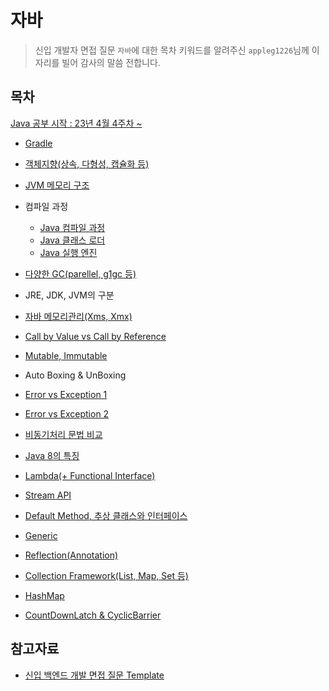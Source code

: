 # 자바

> 신입 개발자 면접 질문 `자바`에 대한 목차 키워드를 알려주신 `appleg1226`님께 이 자리를 빌어 감사의 말씀 전합니다.

## 목차

[Java 공부 시작 : 23년 4월 4주차 ~](https://github.com/Fancy96/2023-CS-Study/issues/134)

* [Gradle](https://github.com/devFancy/2023-CS-Study/blob/main/java/java_gradle.md)

* [객체지향(상속, 다형성, 캡슐화 등)](https://github.com/Fancy96/2023-CS-Study/blob/main/java/java_object_oriented.md)

* [JVM 메모리 구조](https://github.com/devFancy/2023-CS-Study/blob/main/java/java_jvm_architecture.md)

* 컴파일 과정
    * [Java 컴파일 과정](https://github.com/Fancy96/2023-CS-Study/blob/main/java/java_compile_sequence.md)
    * [Java 클래스 로더](https://github.com/Fancy96/2023-CS-Study/blob/main/java/java_class_loader.md)
    * [Java 실행 엔진](https://github.com/Fancy96/2023-CS-Study/blob/main/java/java_execution_engine.md)

* [다양한 GC(parellel, g1gc 등)](https://github.com/Fancy96/2023-CS-Study/blob/main/java/java_gc.md)

* JRE, JDK, JVM의 구분

* [자바 메모리관리(Xms, Xmx)](https://github.com/devFancy/2023-CS-Study/blob/main/java/java_xms_and_xmx.md)

* [Call by Value vs Call by Reference](https://github.com/devFancy/2023-CS-Study/blob/main/java/java_call_by_value.md)

* [Mutable, Immutable](https://github.com/Fancy96/2023-CS-Study/blob/main/java/java_mutable_immutable.md)

* Auto Boxing & UnBoxing

* [Error vs Exception 1](https://github.com/Fancy96/2023-CS-Study/blob/main/java/java_error_exception.md)

* [Error vs Exception 2](https://github.com/Fancy96/2023-CS-Study/blob/main/java/java_error_vs_exception.md)

* [비동기처리 문법 비교](https://github.com/devFancy/2023-CS-Study/blob/main/java/java_asynchronous.md)

* [Java 8의 특징](https://github.com/Fancy96/2023-CS-Study/blob/main/java/java_eight_characteristic.md)

* [Lambda(+ Functional Interface)](https://github.com/Fancy96/2023-CS-Study/blob/main/java/java_lamda_functional-interface.md)

* [Stream API](https://github.com/Fancy96/2023-CS-Study/blob/main/java/java_stream_api.md)

* [Default Method, 추상 클래스와 인터페이스](https://github.com/Fancy96/2023-CS-Study/blob/main/java/java_default_method.md)

* [Generic](https://github.com/Fancy96/2023-CS-Study/blob/main/java/java_generic.md)

* [Reflection(Annotation)](https://github.com/devFancy/2023-CS-Study/blob/main/java/java_reflection.md)

* [Collection Framework(List, Map, Set 등)](https://github.com/devFancy/2023-CS-Study/blob/main/java/java_collection_framework.md)

* [HashMap](https://github.com/Fancy96/2023-CS-Study/blob/main/java/java_hashmap.md)

* [CountDownLatch & CyclicBarrier](https://github.com/devFancy/2023-CS-Study/blob/main/java/java_countdownlatch_cyclicbarrier.md)

## 참고자료

* [신입 백엔드 개발 면접 질문 Template](https://appleg1226.tistory.com/37)

